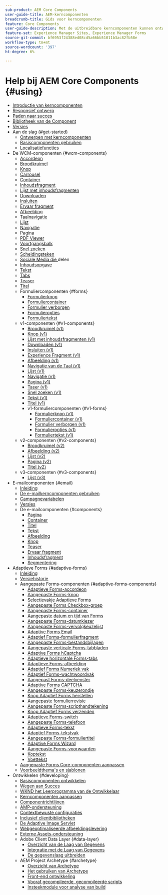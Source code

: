 ```yaml
---
sub-product: AEM Core Components
user-guide-title: AEM-kerncomponenten
breadcrumb-title: Gids voor kerncomponenten
feature: Core Components
user-guide-description: Met de uitbreidbare kerncomponenten kunnen ontwerpers eenvoudig content maken voor traditionele AEM-projecten.
feature-set: Experience Manager Sites, Experience Manager Forms
source-git-commit: bf6953f24388ed08cd5a66bb51011b3ac82fb58e
workflow-type: tm+mt
source-wordcount: '397'
ht-degree: 6%

---
```



# Help bij AEM Core Components {#using}

+ [Introductie van kerncomponenten](/help/introduction.md)
+ [Responsief ontwerp](/help/responsive.md)
+ [Paden naar succes](/help/developing/success.md)
+ [ Bibliotheek van de Component ](https://adobe.com/go/aem_cmp_library)
+ [Versies](/help/versions.md)
+ Aan de slag {#get-started}
   + [Ontwerpen met kerncomponenten](/help/get-started/authoring.md)
   + [Basiscomponenten gebruiken](/help/get-started/using.md)
   + [Localisatiefuncties](/help/get-started/localization.md)
+ De WCM-componenten {#wcm-components}
   + [Accordeon](/help/components/accordion.md)
   + [Broodkruimel](/help/components/breadcrumb.md)
   + [Knop](/help/components/button.md)
   + [Carrousel](/help/components/carousel.md)
   + [Container](/help/components/container.md)
   + [Inhoudsfragment](/help/components/content-fragment-component.md)
   + [Lijst met inhoudsfragmenten](/help/components/content-fragment-list.md)
   + [Downloaden](/help/components/download.md)
   + [Insluiten](/help/components/embed.md)
   + [Ervaar fragment](/help/components/experience-fragment.md)
   + [Afbeelding](/help/components/image.md)
   + [Taalnavigatie](/help/components/language-navigation.md)
   + [Lijst](/help/components/list.md)
   + [Navigatie](/help/components/navigation.md)
   + [Pagina](/help/components/page.md)
   + [PDF Viewer](/help/components/pdf-viewer.md)
   + [Voortgangsbalk](/help/components/progress-bar.md)
   + [Snel zoeken](/help/components/quick-search.md)
   + [Scheidingsteken](/help/components/separator.md)
   + [ Sociale Media die ](/help/components/sharing.md) delen
   + [Inhoudsopgave](/help/components/tableofcontents.md)
   + [Tekst](/help/components/text.md)
   + [Tabs](/help/components/tabs.md)
   + [Teaser](/help/components/teaser.md)
   + [Titel](/help/components/title.md)
   + Formuliercomponenten {#forms}
      + [Formulierknop](/help/components/forms/form-button.md)
      + [Formuliercontainer](/help/components/forms/form-container.md)
      + [Formulier verborgen](/help/components/forms/form-hidden.md)
      + [Formulieropties](/help/components/forms/form-options.md)
      + [Formuliertekst](/help/components/forms/form-text.md)
   + v1-componenten {#v1-components}
      + [Broodkruimel (v1)](/help/components/v1/breadcrumb-v1.md)
      + [Knop (v1)](/help/components/v1/button.md)
      + [Lijst met inhoudsfragmenten (v1)](/help/components/v1/content-fragment-list.md)
      + [Downloaden (v1)](/help/components/v1/download.md)
      + [Insluiten (v1)](/help/components/v1/embed.md)
      + [Experience Fragment (v1)](/help/components/v1/experience-fragment.md)
      + [Afbeelding (v1)](/help/components/v1/image-v1.md)
      + [ Navigatie van de Taal (v1) ](/help/components/v1/language-navigation.md)
      + [Lijst (v1)](/help/components/v1/list-v1.md)
      + [Navigatie (v1)](/help/components/v1/navigation.md)
      + [Pagina (v1)](/help/components/v1/page-v1.md)
      + [Taser (v1)](/help/components/v1/teaser.md)
      + [Snel zoeken (v1)](/help/components/v1/quick-search.md)
      + [Tekst (v1)](/help/components/v1/text-v1.md)
      + [Titel (v1)](/help/components/v1/title-v1.md)
      + v1-formuliercomponenten {#v1-forms}
         + [Formulierknop (v1)](/help/components/v1/form-button-v1.md)
         + [Formuliercontainer (v1)](/help/components/v1/form-container-v1.md)
         + [Formulier verborgen (v1)](/help/components/v1/form-hidden-v1.md)
         + [Formulieropties (v1)](/help/components/v1/form-options-v1.md)
         + [Formuliertekst (v1)](/help/components/v1/form-text-v1.md)
   + v2-componenten {#v2-components}
      + [Broodkruimel (v2)](/help/components/v2/breadcrumb.md)
      + [Afbeelding (v2)](/help/components/v2/image.md)
      + [Lijst (v2)](/help/components/v2/list.md)
      + [Pagina (v2)](/help/components/v2/page.md)
      + [Titel (v2)](/help/components/v2/title.md)
   + v3-componenten {#v3-components}
      + [ Lijst (v3) ](/help/components/v3/list.md)
+ E-mailcomponenten {#email}
   + [Inleiding](/help/email/introduction.md)
   + [De e-mailkerncomponenten gebruiken](/help/email/using.md)
   + [Campagnevariabelen](/help/email/campaign-variables.md)
   + [Versies](/help/email/versions.md)
   + De e-mailcomponenten {#components}
      + [Pagina](/help/email/components/page.md)
      + [Container](/help/email/components/container.md)
      + [Titel](/help/email/components/title.md)
      + [Tekst](/help/email/components/text.md)
      + [Afbeelding](/help/email/components/image.md)
      + [Knop](/help/email/components/button.md)
      + [Teaser](/help/email/components/teaser.md)
      + [Ervaar fragment](/help/email/components/experience-fragment.md)
      + [Inhoudsfragment](/help/email/components/content-fragment.md)
      + [Segmentering](/help/email/components/segmentation.md)
+ Adaptieve Forms {#adaptive-forms}
   + [Inleiding](/help/adaptive-forms/introduction.md)
   + [Versiehistorie](/help/adaptive-forms/version.md)
   + Aangepaste Forms-componenten {#adaptive-forms-components}
      + [Adaptieve Forms-accordeon](/help/adaptive-forms/components/accordion.md)
      + [Aangepaste Forms-knop](/help/adaptive-forms/components/button.md)
      + [Selectievakje Adaptieve Forms](/help/adaptive-forms/components/checkbox.md)
      + [Aangepaste Forms Checkbox-groep](/help/adaptive-forms/components/checkbox-group.md)
      + [Aangepaste Forms-container](/help/adaptive-forms/components/form-container.md)
      + [Aangepaste datum en tijd van Forms](/help/adaptive-forms/components/date-time-component.md)
      + [Aangepaste Forms-datumkiezer](/help/adaptive-forms/components/date-picker.md)
      + [Aangepaste Forms-vervolgkeuzelijst](/help/adaptive-forms/components/drop-down-list.md)
      + [Adaptive Forms Email](/help/adaptive-forms/components/email.md)
      + [Adaptief Forms-formulierfragment](/help/adaptive-forms/components/adaptive-form-fragment.md)
      + [Aangepaste Forms-bestandsbijlagen](/help/adaptive-forms/components/file-attachment.md)
      + [Aangepaste verticale Forms-tabbladen](/help/adaptive-forms/components/vertical-tabs.md)
      + [Adaptive Forms hCaptcha](/help/adaptive-forms/components/hcaptcha.md)
      + [Adaptieve horizontale Forms-tabs](/help/adaptive-forms/components/horizontal-tabs.md)
      + [Adaptieve Forms-afbeelding](/help/adaptive-forms/components/image.md)
      + [Adaptief Forms Numeriek vak](/help/adaptive-forms/components/numeric-box.md)
      + [Adaptief Forms-wachtwoordvak](/help/adaptive-forms/components/password-box.md)
      + [Aangepast Forms-deelvenster](/help/adaptive-forms/components/panel.md)
      + [Adaptive Forms CAPTCHA](/help/adaptive-forms/components/adaptive-form-recaptcha.md)
      + [Aangepaste Forms-keuzerondje](/help/adaptive-forms/components/radio-button.md)
      + [Knop Adaptief Forms herstellen](/help/adaptive-forms/components/reset-button.md)
      + [Aangepaste formulierrevisie](/help/adaptive-forms/components/review.md)
      + [Aangepaste Forms-scripthandtekening](/help/adaptive-forms/components/scribble-signature.md)
      + [Knop Adaptief Forms verzenden](/help/adaptive-forms/components/submit-button.md)
      + [Adaptieve Forms-switch](/help/adaptive-forms/components/adaptive-form-switch.md)
      + [Aangepaste Forms-telefoon](/help/adaptive-forms/components/phone.md)
      + [Adaptieve Forms-tekst](/help/adaptive-forms/components/text.md)
      + [Adaptief Forms-tekstvak](/help/adaptive-forms/components/text-box.md)
      + [Aangepaste Forms-formuliertitel](/help/adaptive-forms/components/form-title.md)
      + [Adaptive Forms Wizard](/help/adaptive-forms/components/wizard.md)
      + [Aangepaste Forms-voorwaarden](/help/adaptive-forms/components/terms-and-conditions.md)
      + [Koptekst](/help/adaptive-forms/components/header.md)
      + [Voettekst](/help/adaptive-forms/components/footer.md)
   + [Aangepaste Forms Core-componenten aanpassen](/help/developing/customize-adaptive-forms-core-components.md)
   + [Voorbeeldthema&#39;s en sjablonen](/help/adaptive-forms/sample-themes-templates-form-data-models-core-components.md)
+ Ontwikkelen {#developing}
   + [Basiscomponenten ontwikkelen](/help/developing/overview.md)
   + [ Wegen aan Succes ](https://experienceleague.adobe.com/docs/experience-manager-core-components/using/success.html)
   + [ WKND het Leerprogramma van de Ontwikkelaar ](https://experienceleague.adobe.com/docs/experience-manager-learn/getting-started-wknd-tutorial-develop/overview.html)
   + [Kerncomponenten aanpassen](/help/developing/customizing.md)
   + [Componentrichtlijnen](/help/developing/guidelines.md)
   + [AMP-ondersteuning](/help/developing/amp.md)
   + [Contextbewuste configuraties](/help/developing/context-aware-configs.md)
   + [Inclusief clientbibliotheken](/help/developing/including-clientlibs.md)
   + [De Adaptive Image Servlet](/help/developing/adaptive-image-servlet.md)
   + [Webgeoptimaliseerde afbeeldingslevering](/help/developing/web-optimized-image-delivery.md)
   + [Externe Assets-ondersteuning](/help/developing/remote-assets.md)
   + Adobe Client Data Layer {#data-layer}
      + [Overzicht van de Laag van Gegevens](/help/developing/data-layer/overview.md)
      + [Integratie met de Laag van Gegevens](/help/developing/data-layer/integrations.md)
      + [De gegevenslaag uitbreiden](/help/developing/data-layer/extending.md)
   + AEM Project Archetype {#archetype}
      + [Overzicht van Archetype](/help/developing/archetype/overview.md)
      + [Het gebruiken van Archetype](/help/developing/archetype/using.md)
      + [Front-end ontwikkeling](/help/developing/archetype/front-end.md)
      + [Vooraf gecompileerde, gecompileerde scripts](/help/developing/archetype/precompiled-bundled-scripts.md)
      + [Insteekmodule voor analyse van build](/help/developing/archetype/build-analyzer-maven-plugin.md)
